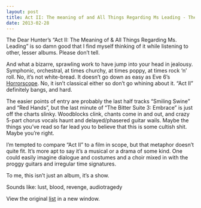 ```yaml
---
layout: post
title: Act II: The meaning of and All Things Regarding Ms Leading - The Dear Hunter
date: 2013-02-28
---
```


The Dear Hunter’s “Act II: The Meaning of & All Things Regarding Ms.
Leading” is so damn good that I find myself thinking of it while
listening to other, lesser albums. Please don’t tell.

And what a bizarre, sprawling work to have jump into your head in
jealousy. Symphonic, orchestral, at times churchy, at times poppy, at
times rock ‘n’ roll. No, it’s not white-bread. It doesn’t go down as
easy as Eve 6’s
[Horrorscope](http://zeroclarkthirty.com/2012/10/19/horrorscope-eve-6.html).
No, it isn’t classical either so don’t go whining about it. “Act II”
definitely bangs, and hard.

The easier points of entry are probably the last half tracks “Smiling
Swine” and “Red Hands”, but the last minute of “The Bitter Suite 3:
Embrace” is just off the charts slinky. Woodblocks clink, chants come in
and out, and crazy 5-part chorus vocals haunt and delayed/phasered
guitar wails. Maybe the things you’ve read so far lead you to believe
that this is some cultish shit. Maybe you’re right.

I’m tempted to compare “Act II” to a film in scope, but that metaphor
doesn’t quite fit. It’s more apt to say it’s a musical or a drama of
some kind. One could easily imagine dialogue and costumes and a choir
mixed in with the proggy guitars and irregular time signatures.

To me, this isn’t just an album, it’s a show.

Sounds like: lust, blood, revenge, audiotragedy

View the original
[list](https://docs.google.com/spreadsheet/pub?key=0ArDppihwaWa6dFdaeV9pOXNTeERqbWVFTFp5bWFuNmc&output=html) in a new window.
